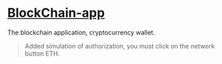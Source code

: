 # [BlockChain-app](https://nekitsan.github.io/blockchain-vue-app/)
The blockchain application, cryptocurrency wallet.

> Added simulation of authorization, you must click on the network button ETH.
